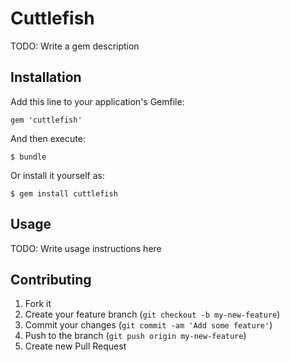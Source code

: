 # Cuttlefish

TODO: Write a gem description

## Installation

Add this line to your application's Gemfile:

    gem 'cuttlefish'

And then execute:

    $ bundle

Or install it yourself as:

    $ gem install cuttlefish

## Usage

TODO: Write usage instructions here

## Contributing

1. Fork it
2. Create your feature branch (`git checkout -b my-new-feature`)
3. Commit your changes (`git commit -am 'Add some feature'`)
4. Push to the branch (`git push origin my-new-feature`)
5. Create new Pull Request
